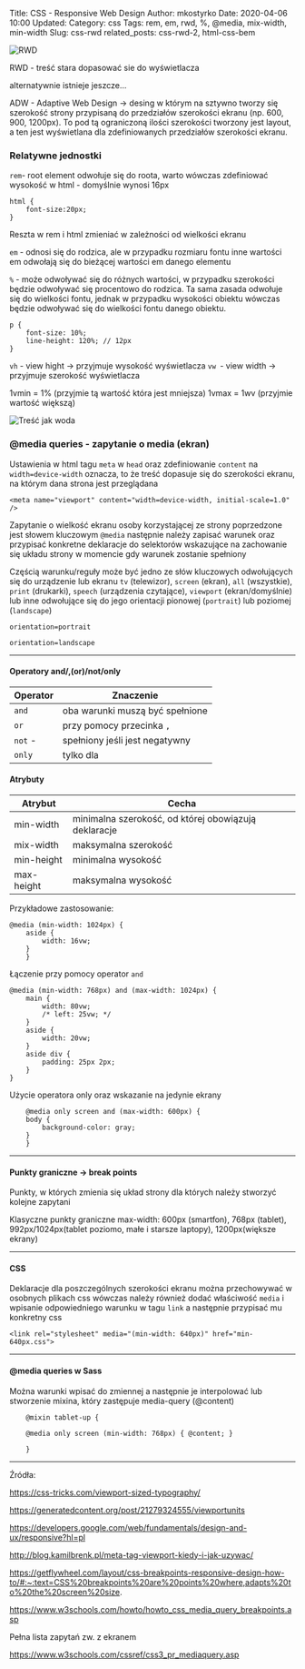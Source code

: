 Title: CSS - Responsive Web Design
Author: mkostyrko
Date: 2020-04-06 10:00
Updated:
Category: css
Tags: rem, em, rwd, %, @media, mix-width, min-width
Slug: css-rwd
related_posts: css-rwd-2, html-css-bem

![RWD](https://upload.wikimedia.org/wikipedia/commons/e/e7/Diseno-web-responsive-design.jpg)

RWD - treść stara dopasować sie do wyświetlacza 

alternatywnie istnieje jeszcze...

ADW - Adaptive Web Design -> desing w którym na sztywno tworzy się szerokość strony przypisaną do przedziałów szerokości ekranu (np. 600, 900, 1200px). To pod tą ograniczoną ilości szerokości tworzony jest layout, a ten jest wyświetlana dla zdefiniowanych przedziałów szerokości ekranu.

### Relatywne jednostki


`rem`- root element odwołuje się do roota, warto wówczas zdefiniować wysokość
 w html - domyślnie wynosi 16px

    html {
        font-size:20px;
    }

Reszta w rem i html zmieniać w zależności od wielkości ekranu

`em` - odnosi się do rodzica, ale w przypadku rozmiaru fontu inne wartości em odwołają się do bieżącej wartości em danego elementu

`%` - może odwoływać się do różnych wartości, w przypadku szerokości będzie odwoływać się procentowo do rodzica. Ta sama zasada odwołuje się do wielkości fontu, jednak w przypadku wysokości obiektu wówczas będzie odwoływać się do wielkości fontu danego obiektu.

    p {
        font-size: 10%;
        line-height: 120%; // 12px
    }


`vh` - view hight -> przyjmuje wysokość wyświetlacza
`vw `- view width -> przyjmuje szerokość wyświetlacza

1vmin = 1% (przyjmie tą wartość która jest mniejsza)
1vmax = 1wv (przyjmie wartość większą)


![Treść jak woda](https://www.weboftwo.com/wp-content/uploads/2017/12/content-is-like-water.png)

### @media queries - zapytanie o media (ekran)

Ustawienia w html tagu `meta` w `head` oraz zdefiniowanie `content` na `width=device-width` oznacza, to że treść dopasuje się do szerokości ekranu, na którym dana strona jest przeglądana

    <meta name="viewport" content="width=device-width, initial-scale=1.0" />

Zapytanie o wielkość ekranu osoby korzystającej ze strony poprzedzone jest słowem kluczowym `@media` następnie należy zapisać warunek oraz przypisać konkretne deklaracje do selektorów wskazujące na zachowanie się układu strony w momencie gdy warunek zostanie spełniony

Częścią warunku/reguły może być jedno ze słów kluczowych odwołujących się do urządzenie lub ekranu `tv` (telewizor), `screen` (ekran), `all` (wszystkie), `print` (drukarki), `speech` (urządzenia czytające), `viewport` (ekran/domyślnie) lub inne odwołujące się do jego orientacji pionowej (`portrait`) lub poziomej (`landscape`)

    orientation=portrait

    orientation=landscape


---


#### Operatory and/,(or)/not/only

| Operator | Znaczenie
|---|---|
| `and`  | oba warunki muszą być spełnione|
| `or`  | przy pomocy przecinka `,`|
| `not` - |spełniony jeśli jest negatywny|
| `only` | tylko dla |



#### Atrybuty 

| Atrybut | Cecha
|---|---|
|min-width| minimalna szerokość, od której obowiązują deklaracje |
|mix-width| maksymalna szerokość |
|min-height| minimalna wysokość |
|max-height| maksymalna wysokość |


Przykładowe zastosowanie:

    @media (min-width: 1024px) {
        aside {
            width: 16vw;
        }
        }

Łączenie przy pomocy operator `and`

    @media (min-width: 768px) and (max-width: 1024px) {
        main {
            width: 80vw;
            /* left: 25vw; */
        }
        aside {
            width: 20vw;
        }
        aside div {
            padding: 25px 2px;
        }
    }

Użycie operatora only oraz wskazanie na jedynie ekrany

        @media only screen and (max-width: 600px) {
        body {
            background-color: gray;
        }
        }

---

#### Punkty graniczne -> break points

Punkty, w których zmienia się układ strony dla których należy stworzyć kolejne zapytani

Klasyczne punkty graniczne max-width: 600px (smartfon), 768px (tablet), 992px/1024px(tablet poziomo, małe i starsze laptopy), 1200px(większe ekrany)

---
#### CSS

Deklaracje dla poszczególnych szerokości ekranu można przechowywać w osobnych plikach css wówczas należy również dodać właściwość `media` i wpisanie odpowiedniego warunku w tagu `link` a następnie przypisać mu konkretny css

    <link rel="stylesheet" media="(min-width: 640px)" href="min-640px.css">

---

#### @media queries w Sass

Można warunki wpisać do zmiennej a następnie je interpolować
lub stworzenie mixina, który zastępuje media-query (@content)

        @mixin tablet-up {
        
        @media only screen (min-width: 768px) { @content; }
        
        }


---
Źródła:

https://css-tricks.com/viewport-sized-typography/

https://generatedcontent.org/post/21279324555/viewportunits

https://developers.google.com/web/fundamentals/design-and-ux/responsive?hl=pl

http://blog.kamilbrenk.pl/meta-tag-viewport-kiedy-i-jak-uzywac/

https://getflywheel.com/layout/css-breakpoints-responsive-design-how-to/#:~:text=CSS%20breakpoints%20are%20points%20where,adapts%20to%20the%20screen%20size.

https://www.w3schools.com/howto/howto_css_media_query_breakpoints.asp

Pełna lista zapytań zw. z ekranem

https://www.w3schools.com/cssref/css3_pr_mediaquery.asp